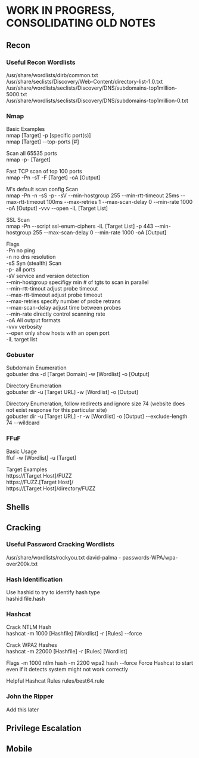 # WORK IN PROGRESS, CONSOLIDATING OLD NOTES

## Recon

### Useful Recon Wordlists

/usr/share/wordlists/dirb/common.txt  
/usr/share/seclists/Discovery/Web-Content/directory-list-1.0.txt  
/usr/share/wordlists/seclists/Discovery/DNS/subdomains-top1million-5000.txt  
/usr/share/wordlists/seclists/Discovery/DNS/subdomains-top1million-0.txt

### **Nmap**

Basic Examples  
nmap [Target] -p [specific port(s)]  
nmap [Target] --top-ports [#]

Scan all 65535 ports  
nmap -p- [Target]

Fast TCP scan of top 100 ports  
nmap -Pn -sT -F [Target] -oA [Output]

M's default scan config Scan  
nmap -Pn -n -sS -p- -sV --min-hostgroup 255 --min-rtt-timeout 25ms --max-rtt-timeout 100ms --max-retries 1 --max-scan-delay 0 --min-rate 1000 -oA [Output] -vvv --open -iL [Target List]

SSL Scan  
nmap -Pn --script ssl-enum-ciphers -iL [Target List] -p 443 --min-hostgroup 255 --max-scan-delay 0 --min-rate 1000 -oA [Output]

Flags  
-Pn                 no ping  
-n                  no dns resolution  
-sS                 Syn (stealth) Scan  
-p-                 all ports  
-sV                 service and version detection  
--min-hostgroup     specifigy min # of tgts to scan in parallel  
--min-rtt-timout    adjust probe timeout  
--max-rtt-timeout   adjust probe timeout  
--max-retries       specify number of probe retrans  
--max-scan-delay    adjust time between probes  
--min-rate          directly control scanning rate  
-oA                 All output formats  
-vvv                verbosity  
--open              only show hosts with an open port  
-iL                 target list

### Gobuster

Subdomain Enumeration  
gobuster dns -d [Target Domain] -w [Wordlist] -o [Output]

Directory Enumeration  
gobuster dir -u [Target URL] -w [Wordlist] -o [Output]

Directory Enumeration, follow redirects and ignore size 74 (website does not exist response for this particular site)  
gobuster dir -u [Target URL] -r -w [Wordlist] -o [Output] --exclude-length 74 --wildcard

### FFuF

Basic Usage  
ffuf -w [Wordlist] -u [Target]

Target Examples  
https://[Target Host]/FUZZ  
https://FUZZ.[Target Host]/  
https://[Target Host]/directory/FUZZ

## Shells

## Cracking

### Useful Password Cracking Wordlists
/usr/share/wordlists/rockyou.txt
david-palma - passwords-WPA/wpa-over200k.txt

### Hash Identification

Use hashid to try to identify hash type  
hashid file.hash

### Hashcat

Crack NTLM Hash  
hashcat -m 1000 [Hashfile] [Wordlist] -r [Rules] --force

Crack WPA2 Hashes  
hashcat -m 22000 [Hashfile] -r [Rules] [Wordlist]

Flags
-m 1000             ntlm hash
-m 2200             wpa2 hash
--force             Force Hashcat to start even if it detects system might not work correctly

Helpful Hashcat Rules
rules/best64.rule

### John the Ripper

Add this later

## Privilege Escalation

## Mobile